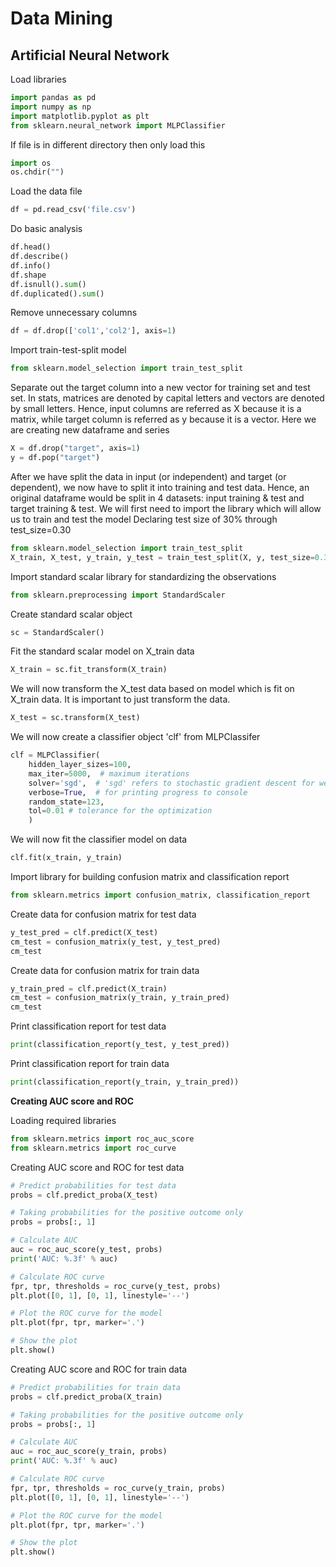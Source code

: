# Data Mining

## Artificial Neural Network 

Load libraries

```python
import pandas as pd
import numpy as np
import matplotlib.pyplot as plt
from sklearn.neural_network import MLPClassifier
```

If file is in different directory then only load this

```python
import os
os.chdir("")
```

Load the data file

```python
df = pd.read_csv('file.csv')
```

Do basic analysis

```python
df.head()
df.describe() 
df.info()
df.shape
df.isnull().sum()
df.duplicated().sum()
```

Remove unnecessary columns

```python
df = df.drop(['col1','col2'], axis=1)
```

Import train-test-split model

```python
from sklearn.model_selection import train_test_split
```

Separate out the target column into a new vector for training set and test set. In stats, matrices are denoted by capital letters and vectors are denoted by small letters. Hence, input columns are referred as X because it is a matrix, while target column is referred as y because it is a vector. Here we are creating new dataframe and series

```python
X = df.drop("target", axis=1)
y = df.pop("target")
```

After we have split the data in input (or independent) and target (or dependent), we now have to split it into training and test data. Hence, an original dataframe would be split in 4 datasets: input training & test and target training & test. We will first need to import the library which will allow us to train and test the model Declaring test size of 30% through test_size=0.30

```python
from sklearn.model_selection import train_test_split
X_train, X_test, y_train, y_test = train_test_split(X, y, test_size=0.30, random_state=123)
```

Import standard scalar library for standardizing the observations

```python
from sklearn.preprocessing import StandardScaler
```

Create standard scalar object

```python
sc = StandardScaler()
```

Fit the standard scalar model on X_train data

```python
X_train = sc.fit_transform(X_train)
```

We will now transform the X_test data based on model which is fit on X_train data. It is important to just transform the data. 

```python
X_test = sc.transform(X_test)
```

We will now create a classifier object 'clf' from MLPClassifer

```python
clf = MLPClassifier(
    hidden_layer_sizes=100, 
    max_iter=5000,  # maximum iterations
    solver='sgd',  # 'sgd' refers to stochastic gradient descent for weight optimization
    verbose=True,  # for printing progress to console
    random_state=123,
    tol=0.01 # tolerance for the optimization
    )
```

We will now fit the classifier model on data

```python
clf.fit(x_train, y_train)
```

Import library for building confusion matrix and classification report

```python
from sklearn.metrics import confusion_matrix, classification_report
```

Create data for confusion matrix for test data

```python
y_test_pred = clf.predict(X_test)
cm_test = confusion_matrix(y_test, y_test_pred)
cm_test
```

Create data for confusion matrix for train data

```python
y_train_pred = clf.predict(X_train)
cm_test = confusion_matrix(y_train, y_train_pred)
cm_test
```

Print classification report for test data

```python
print(classification_report(y_test, y_test_pred))
```

Print classification report for train data

```python
print(classification_report(y_train, y_train_pred))
```

**Creating AUC score and ROC**

Loading required libraries

```python
from sklearn.metrics import roc_auc_score
from sklearn.metrics import roc_curve
```

Creating AUC score and ROC for test data

```python
# Predict probabilities for test data
probs = clf.predict_proba(X_test)

# Taking probabilities for the positive outcome only
probs = probs[:, 1]

# Calculate AUC
auc = roc_auc_score(y_test, probs)
print('AUC: %.3f' % auc)

# Calculate ROC curve
fpr, tpr, thresholds = roc_curve(y_test, probs)
plt.plot([0, 1], [0, 1], linestyle='--')

# Plot the ROC curve for the model
plt.plot(fpr, tpr, marker='.')

# Show the plot
plt.show()
```

Creating AUC score and ROC for train data

```python
# Predict probabilities for train data
probs = clf.predict_proba(X_train)

# Taking probabilities for the positive outcome only
probs = probs[:, 1]

# Calculate AUC
auc = roc_auc_score(y_train, probs)
print('AUC: %.3f' % auc)

# Calculate ROC curve
fpr, tpr, thresholds = roc_curve(y_train, probs)
plt.plot([0, 1], [0, 1], linestyle='--')

# Plot the ROC curve for the model
plt.plot(fpr, tpr, marker='.')

# Show the plot
plt.show()
```

















